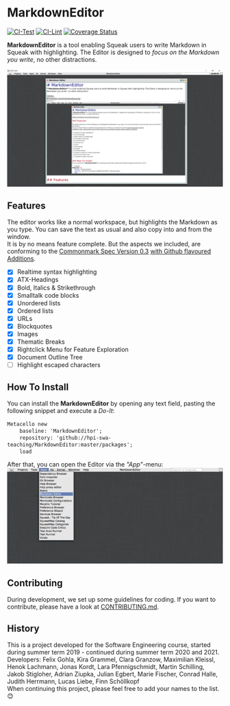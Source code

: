 # MarkdownEditor 

[![CI-Test][github_actions_test_badge]][github_actions_url]
[![CI-Lint][github_actions_lint_badge]][github_actions_url]
[![Coverage Status][coveralls_badge]][coveralls_url]

**MarkdownEditor** is a tool enabling Squeak users to write Markdown in Squeak with highlighting. The Editor is designed to *focus on the Markdown you write*, no other distractions.

![Editor Window](screenshots/window.png)

## Features

The editor works like a normal workspace, but highlights the Markdown as you type. You can save the text as usual and also copy into and from the window.  
It is by no means feature complete. But the aspects we included, are conforming to the [Commonmark Spec Version 0.3](https://spec.commonmark.org/) [with Github flavoured Additions](https://github.github.com/gfm/). 

- [x] Realtime syntax highlighting
- [x] ATX-Headings
- [x] Bold, Italics & Strikethrough
- [x] Smalltalk code blocks
- [x] Unordered lists
- [x] Ordered lists
- [x] URLs
- [x] Blockquotes
- [x] Images
- [x] Thematic Breaks
- [x] Rightclick Menu for Feature Exploration
- [x] Document Outline Tree
- [ ] Highlight escaped characters

## How To Install
You can install the **MarkdownEditor** by opening any text field, pasting the following snippet and execute a *Do-It*:

```smalltalk
Metacello new
	baseline: 'MarkdownEditor';
	repository: 'github://hpi-swa-teaching/MarkdownEditor:master/packages';
	load
```

After that, you can open the Editor via the *"App"*-menu:  
![Opening Markdown Editor](screenshots/how-to-open.png)

## Contributing
During development, we set up some guidelines for coding. If you want to contribute, please have a look at [CONTRIBUTING.md](CONTRIBUTING.md).

## History
This is a project developed for the Software Engineering course, started during summer term 2019 - continued during
summer term 2020 and 2021.  
Developers: Felix Gohla, Kira Grammel, Clara Granzow, Maximilian Kleissl, Henok Lachmann, Jonas Kordt, Lara Pfennigschmidt, Martin Schilling, Jakob Stigloher, Adrian Ziupka, Julian Egbert, Marie Fischer, Conrad Halle, Judith Herrmann, Lucas Liebe, Finn Schöllkopf  
When continuing this project, please feel free to add your names to the list. 😊

<!-- References -->
[coveralls_badge]: https://coveralls.io/repos/github/hpi-swa-teaching/MarkdownEditor/badge.svg?branch=master
[coveralls_url]: https://coveralls.io/github/hpi-swa-teaching/MarkdownEditor
[github_actions_test_badge]: https://github.com/hpi-swa-teaching/MarkdownEditor/workflows/CI-Test/badge.svg?branch=master
[github_actions_lint_badge]: https://github.com/hpi-swa-teaching/MarkdownEditor/workflows/CI-Lint/badge.svg?branch=master
[github_actions_url]: https://github.com/hpi-swa-teaching/MarkdownEditor/actions
